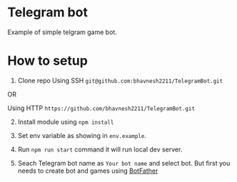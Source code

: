 # Telegram bot
Example of simple telgram game bot.

# How to setup

1. Clone repo
Using SSH `git@github.com:bhavnesh2211/TelegramBot.git`

OR

Using HTTP `https://github.com/bhavnesh2211/TelegramBot.git`

2. Install module using `npm install`

3. Set env variable as showing in `env.example`.

4. Run `npm run start` command it will run local dev server.

5. Seach Telegram bot name as `Your bot name` and select bot. But first you needs to create bot and games using [BotFather](https://core.telegram.org/bots#3-how-do-i-create-a-bot)
